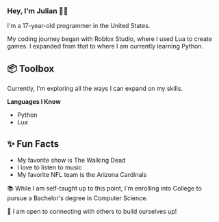 ### Hey, I'm Julian 👋🏼

I'm a 17-year-old programmer in the United States. 

My coding journey began with Roblox Studio, where I used Lua to create games. I expanded from that to where I am currently learning Python.

## 📦 Toolbox
Currently, I'm exploring all the ways I can expand on my skills. 

**Languages I Know**
  - Python
  - Lua

## ✨ Fun Facts 
  - My favorite show is The Walking Dead
  - I love to listen to music
  - My favorite NFL team is the Arizona Cardinals

📚 While I am self-taught up to this point, I'm enrolling into College to pursue a Bachelor's degree in Computer Science.

🌟 I am open to connecting with others to build ourselves up!
